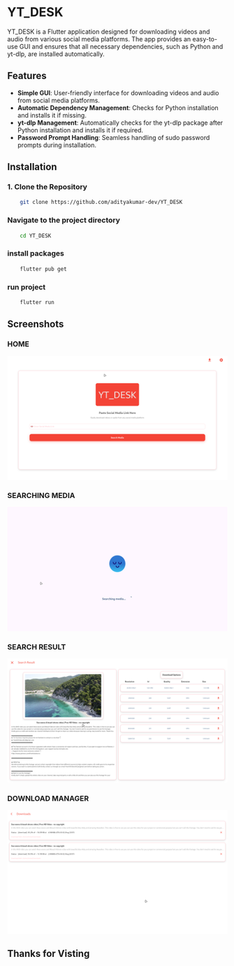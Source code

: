 # YT_DESK

YT_DESK is a Flutter application designed for downloading videos and audio from various social media platforms. The app provides an easy-to-use GUI and ensures that all necessary dependencies, such as Python and yt-dlp, are installed automatically.

## Features

- **Simple GUI**: User-friendly interface for downloading videos and audio from social media platforms.
- **Automatic Dependency Management**: Checks for Python installation and installs it if missing.
- **yt-dlp Management**: Automatically checks for the yt-dlp package after Python installation and installs it if required.
- **Password Prompt Handling**: Seamless handling of sudo password prompts during installation.

## Installation

### 1. Clone the Repository
```bash
    git clone https://github.com/adityakumar-dev/YT_DESK
```

### Navigate to the project directory
```bash
    cd YT_DESK
```
### install packages
```bash
    flutter pub get
```
### run project
```bash 
    flutter run
```

## Screenshots

### HOME

![Home](GIT_ASSET/search_media_yt_dlp.png)

### SEARCHING MEDIA 

![Searching Media image](GIT_ASSET/searching_yt_dlp.png)


### SEARCH RESULT 

![Search Result image](GIT_ASSET/search_result_screen_yt_dlp.png)

### DOWNLOAD MANAGER 

![Download Manager image](GIT_ASSET/download_screen_yt_dlp.png)


## Thanks for Visting
